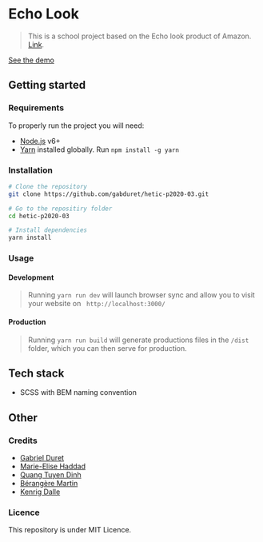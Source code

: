 # Echo Look
> This is a school project based on the Echo look product of Amazon. [Link](https://www.amazon.com/Amazon-Echo-Look-Camera-Style-Assistant/dp/B0186JAEWK).

[See the demo](https://echolook.netlify.com)

## Getting started
### Requirements
To properly run the project you will need:
* [Node.js](https://nodejs.org/en/) v6+
* [Yarn](https://yarnpkg.com/lang/en/) installed globally. Run `npm install -g yarn`

### Installation
```sh
# Clone the repository
git clone https://github.com/gabduret/hetic-p2020-03.git

# Go to the repositiry folder
cd hetic-p2020-03

# Install dependencies
yarn install
```

### Usage
#### Development
> Running ```yarn run dev``` will launch browser sync and allow you to visit your website on ``` http://localhost:3000/```
#### Production
> Running ```yarn run build``` will generate productions files in the ```/dist``` folder, which you can then serve for production.

## Tech stack
* SCSS with BEM naming convention

## Other
### Credits
* [Gabriel Duret](https://github.com/gabduret)
* [Marie-Elise Haddad](https://github.com/Marie-Elise)
* [Quang Tuyen Dinh](https://github.com/Quang-Tuyen-DINH)
* [Bérangère Martin](https://github.com/BerangereHetic)
* [Kenrig Dalle](https://github.com/DalleKenrig)

### Licence
This repository is under MIT Licence.